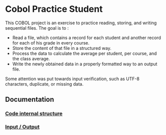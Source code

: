 # Cobol Practice Student
This COBOL project is an exercise to practice reading, storing, and writing sequential files.
The goal is to : 
- Read a file, which contains a record for each student and another record for each of his grade in every course.
- Store the content of that file in a structured way.
- Process the data to calculate the average per student, per course, and the class average.
- Write the newly obtained data in a properly formatted way to an output file.

Some attention was put towards input verification, such as UTF-8 characters, duplicate, or missing data.

## Documentation
### [Code internal structure](docs/Code_Internal_Structure.md)
### [Input / Output](docs/Input_Output.md)